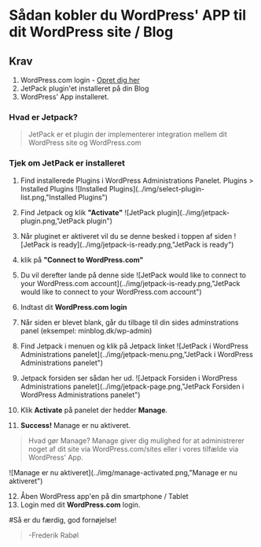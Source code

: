 # Sådan kobler du WordPress' APP til dit WordPress site / Blog

## Krav

1. WordPress.com login - [Opret dig her](https://wordpress.com/wp-login.php?register=true)
2. JetPack plugin'et installeret på din Blog
3. WordPress' App installeret.

### Hvad er Jetpack?
>JetPack er et plugin der implementerer integration mellem dit WordPress site og WordPress.com

### Tjek om JetPack er installeret
1. Find installerede Plugins i WordPress Administrations Panelet. Plugins > Installed Plugins
![Installed Plugins](../img/select-plugin-list.png,"Installed Plugins")

2. Find Jetpack og klik **"Activate"**
![JetPack plugin](../img/jetpack-plugin.png,"JetPack plugin")

3. Når pluginet er aktiveret vil du se denne besked i toppen af siden
![JetPack is ready](../img/jetpack-is-ready.png,"JetPack is ready")

4. klik på **"Connect to WordPress.com"**

5. Du vil derefter lande på denne side
![JetPack would like to connect to your WordPress.com account](../img/jetpack-is-ready.png,"JetPack would like to connect to your WordPress.com account")
6. Indtast dit **WordPress.com login**
7. Når siden er blevet blank, går du tilbage til din sides adminstrations panel (eksempel: minblog.dk/wp-admin)

8. Find Jetpack i menuen og klik på Jetpack linket
![JetPack i WordPress Administrations panelet](../img/jetpack-menu.png,"JetPack i WordPress Administrations panelet")
9. Jetpack forsiden ser sådan her ud.
![Jetpack Forsiden i WordPress Administrations panelet](../img/jetpack-page.png,"JetPack Forsiden i WordPress Administrations panelet")
10. Klik **Activate** på panelet der hedder **Manage**.
11. **Success!** Manage er nu aktiveret.
>Hvad gør Manage?
>Manage giver dig mulighed for at administrerer noget af dit site via WordPress.com/sites eller i vores tilfælde via WordPress' App.

![Manage er nu aktiveret](../img/manage-activated.png,"Manage er nu aktiveret")

12. Åben WordPress app'en på din smartphone / Tablet
13. Login med dit **WordPress.com** login.

#Så er du færdig, god fornøjelse!
> -Frederik Rabøl


